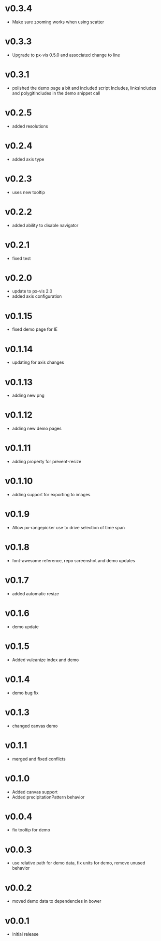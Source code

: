 v0.3.4
==================
* Make sure zooming works when using scatter

v0.3.3
==================
* Upgrade to px-vis 0.5.0 and associated change to line

v0.3.1
==================
* polished the demo page a bit and included script Includes, linksIncludes and polygitIncludes in the demo snippet call

v0.2.5
==================
* added resolutions

v0.2.4
==================
* added axis type

v0.2.3
==================
* uses new tooltip

v0.2.2
==================
* added ability to disable navigator

v0.2.1
==================
* fixed test

v0.2.0
==================
* update to px-vis 2.0
* added axis configuration

v0.1.15
==================
* fixed demo page for IE

v0.1.14
==================
* updating for axis changes

v0.1.13
==================
* adding new png

v0.1.12
==================
* adding new demo pages

v0.1.11
==================
* adding property for prevent-resize

v0.1.10
==================
* adding support for exporting to images

v0.1.9
==================
* Allow px-rangepicker use to drive selection of time span

v0.1.8
==================
* font-awesome reference, repo screenshot and demo updates

v0.1.7
==================
* added automatic resize

v0.1.6
==================
* demo update

v0.1.5
==================
* Added vulcanize index and demo

v0.1.4
==================
* demo bug fix

v0.1.3
==================
* changed canvas demo

v0.1.1
==================
* merged and fixed conflicts

v0.1.0
==================
* Added canvas support
* Added precipitationPattern behavior

v0.0.4
==================
* fix tooltip for demo

v0.0.3
==================
* use relative path for demo data, fix units for demo, remove unused behavior

v0.0.2
==================
* moved demo data to dependencies in bower

v0.0.1
==================
* Initial release
